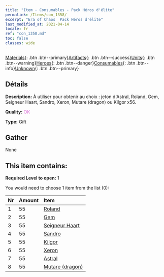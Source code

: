 ```yaml
---
title: "Item - Consumables - Pack Héros d'élite"
permalink: /Items/con_1358/
excerpt: "Era of Chaos  Pack Héros d'élite"
last_modified_at: 2021-04-14
locale: fr
ref: "con_1358.md"
toc: false
classes: wide
---
```

 [Materials](/fr/Items/){: .btn .btn--primary}[Artifacts](/fr/Items/Artifacts/){: .btn .btn--success}[Units](/fr/Items/Units/){: .btn .btn--warning}[Heroes](/fr/Items/Heroes/){: .btn .btn--danger}[Consumables](/fr/Items/Consumables/){: .btn .btn--info}[Unknown](/fr/Items/Unknown/){: .btn .btn--primary}

## Détails
 **Description:** À utiliser pour obtenir au choix : jeton d'Astral, Roland, Gem, Seigneur Haart, Sandro, Xeron, Mutare (dragon) ou Kilgor x56.

 **Quality:** <span style="color: #DA70D6">OK</span>

 **Type:** Gift

## Gather

  None

## This item contains:

 **Required Level to open:** 1

 You would need to choose 1 item from the list (0):

  | Nr | Amount |     Item    |
  |:---|:-------|:------------|
  | 1 | 55 | [Roland](/fr/Items/her_362/) | 
  | 2 | 55 | [Gem](/fr/Items/her_369/) | 
  | 3 | 55 | [Seigneur Haart](/fr/Items/her_370/) | 
  | 4 | 55 | [Sandro](/fr/Items/her_371/) | 
  | 5 | 55 | [Kilgor](/fr/Items/her_374/) | 
  | 6 | 55 | [Xeron](/fr/Items/her_383/) | 
  | 7 | 55 | [Astral](/fr/Items/her_388/) | 
  | 8 | 55 | [Mutare (dragon)](/fr/Items/her_390/) | 
